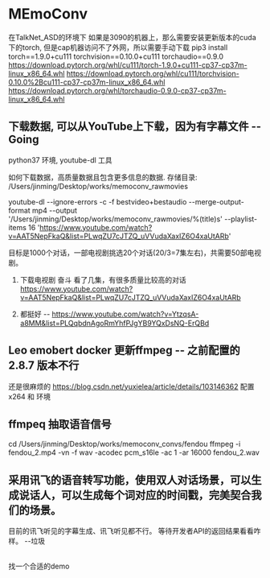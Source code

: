 # MEmoConv
在TalkNet_ASD的环境下
如果是3090的机器上，那么需要安装更新版本的cuda下的torch, 但是cap机器访问不了外网，所以需要手动下载
pip3 install torch==1.9.0+cu111 torchvision==0.10.0+cu111 torchaudio==0.9.0
https://download.pytorch.org/whl/cu111/torch-1.9.0+cu111-cp37-cp37m-linux_x86_64.whl
https://download.pytorch.org/whl/cu111/torchvision-0.10.0%2Bcu111-cp37-cp37m-linux_x86_64.whl
https://download.pytorch.org/whl/torchaudio-0.9.0-cp37-cp37m-linux_x86_64.whl


## 下载数据, 可以从YouTube上下载，因为有字幕文件 --Going
python37 环境, youtube-dl 工具

如何下载数据，高质量数据且包含更多信息的数据.
存储目录:
/Users/jinming/Desktop/works/memoconv_rawmovies

youtube-dl --ignore-errors -c -f bestvideo+bestaudio --merge-output-format mp4 --output '/Users/jinming/Desktop/works/memoconv_rawmovies/%(title)s' --playlist-items 16 'https://www.youtube.com/watch?v=AAT5NepFkaQ&list=PLwqZU7cJTZQ_uVVudaXaxIZ6O4xaUtARb'

目标是1000个对话，一部电视剧挑选20个对话(20/3=7集左右)，共需要50部电视剧。

1. 下载电视剧 奋斗 看了几集，有很多质量比较高的对话
https://www.youtube.com/watch?v=AAT5NepFkaQ&list=PLwqZU7cJTZQ_uVVudaXaxIZ6O4xaUtARb

2. 都挺好 --
https://www.youtube.com/watch?v=YtzqsA-a8MM&list=PLQqbdnAgoRmYhfPJgYB9YQxDsNQ-ErQBd


## Leo emobert docker 更新ffmpeg -- 之前配置的 2.8.7 版本不行
还是很麻烦的
https://blog.csdn.net/yuxielea/article/details/103146362
配置 x264 和 环境

## ffmpeq 抽取语音信号
cd /Users/jinming/Desktop/works/memoconv_convs/fendou
ffmpeg -i fendou_2.mp4 -vn -f wav -acodec pcm_s16le -ac 1 -ar 16000 fendou_2.wav

## 采用讯飞的语音转写功能，使用双人对话场景，可以生成说话人，可以生成每个词对应的时间戳，完美契合我们的场景。
目前的讯飞听见的字幕生成、讯飞听见都不行。
等待开发者API的返回结果看看咋样。 --垃圾


## 
找一个合适的demo